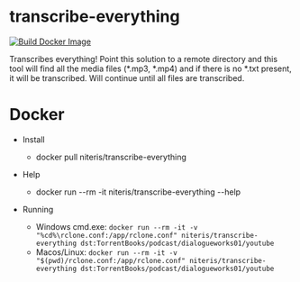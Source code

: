 # transcribe-everything

[![Build Docker Image](https://github.com/zackees/transcribe-everything/actions/workflows/build_docker_image.yml/badge.svg)](https://github.com/zackees/transcribe-everything/actions/workflows/build_docker_image.yml)

Transcribes everything! Point this solution to a remote directory and this tool will find all the media files (*.mp3, *.mp4) and if there is no *.txt present, it will be transcribed. Will continue until all files are transcribed.

# Docker
  * Install
    * docker pull niteris/transcribe-everything

  * Help
    * docker run --rm -it niteris/transcribe-everything --help

  * Running
    * Windows cmd.exe: `docker run --rm -it -v "%cd%\rclone.conf:/app/rclone.conf" niteris/transcribe-everything dst:TorrentBooks/podcast/dialogueworks01/youtube`
    * Macos/Linux: `docker run --rm -it -v "$(pwd)/rclone.conf:/app/rclone.conf" niteris/transcribe-everything dst:TorrentBooks/podcast/dialogueworks01/youtube`
